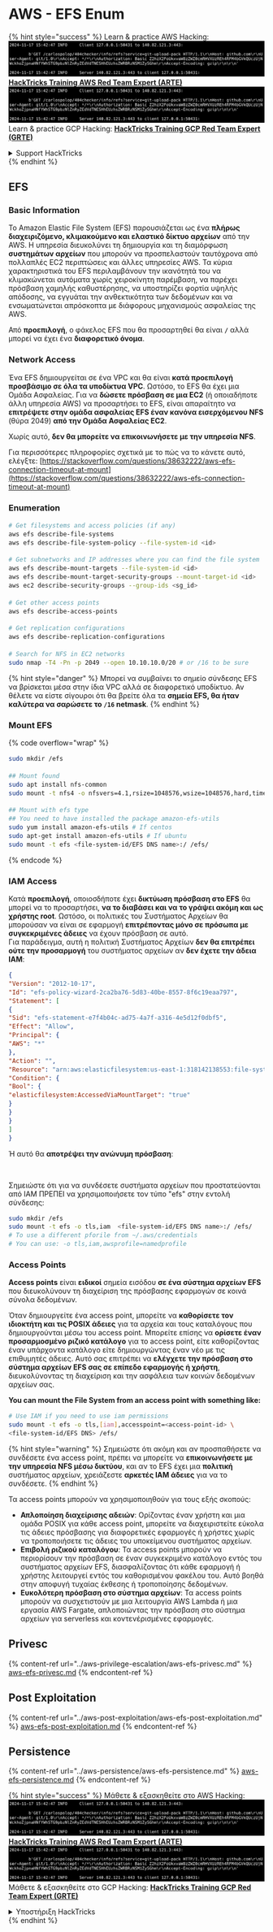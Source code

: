 # AWS - EFS Enum

{% hint style="success" %}
Learn & practice AWS Hacking:<img src="../../../.gitbook/assets/image (1).png" alt="" data-size="line">[**HackTricks Training AWS Red Team Expert (ARTE)**](https://training.hacktricks.xyz/courses/arte)<img src="../../../.gitbook/assets/image (1).png" alt="" data-size="line">\
Learn & practice GCP Hacking: <img src="../../../.gitbook/assets/image (2).png" alt="" data-size="line">[**HackTricks Training GCP Red Team Expert (GRTE)**<img src="../../../.gitbook/assets/image (2).png" alt="" data-size="line">](https://training.hacktricks.xyz/courses/grte)

<details>

<summary>Support HackTricks</summary>

* Check the [**subscription plans**](https://github.com/sponsors/carlospolop)!
* **Join the** 💬 [**Discord group**](https://discord.gg/hRep4RUj7f) or the [**telegram group**](https://t.me/peass) or **follow** us on **Twitter** 🐦 [**@hacktricks\_live**](https://twitter.com/hacktricks\_live)**.**
* **Share hacking tricks by submitting PRs to the** [**HackTricks**](https://github.com/carlospolop/hacktricks) and [**HackTricks Cloud**](https://github.com/carlospolop/hacktricks-cloud) github repos.

</details>
{% endhint %}

## EFS

### Basic Information

Το Amazon Elastic File System (EFS) παρουσιάζεται ως ένα **πλήρως διαχειριζόμενο, κλιμακούμενο και ελαστικό δίκτυο αρχείων** από την AWS. Η υπηρεσία διευκολύνει τη δημιουργία και τη διαμόρφωση **συστημάτων αρχείων** που μπορούν να προσπελαστούν ταυτόχρονα από πολλαπλές EC2 περιπτώσεις και άλλες υπηρεσίες AWS. Τα κύρια χαρακτηριστικά του EFS περιλαμβάνουν την ικανότητά του να κλιμακώνεται αυτόματα χωρίς χειροκίνητη παρέμβαση, να παρέχει πρόσβαση χαμηλής καθυστέρησης, να υποστηρίζει φορτία υψηλής απόδοσης, να εγγυάται την ανθεκτικότητα των δεδομένων και να ενσωματώνεται απρόσκοπτα με διάφορους μηχανισμούς ασφαλείας της AWS.

Από **προεπιλογή**, ο φάκελος EFS που θα προσαρτηθεί θα είναι **`/`** αλλά μπορεί να έχει ένα **διαφορετικό όνομα**.

### Network Access

Ένα EFS δημιουργείται σε ένα VPC και θα είναι **κατά προεπιλογή προσβάσιμο σε όλα τα υποδίκτυα VPC**. Ωστόσο, το EFS θα έχει μια Ομάδα Ασφαλείας. Για να **δώσετε πρόσβαση σε μια EC2** (ή οποιαδήποτε άλλη υπηρεσία AWS) να προσαρτήσει το EFS, είναι απαραίτητο να **επιτρέψετε στην ομάδα ασφαλείας EFS έναν κανόνα εισερχόμενου NFS** (θύρα 2049) **από την Ομάδα Ασφαλείας EC2**.

Χωρίς αυτό, **δεν θα μπορείτε να επικοινωνήσετε με την υπηρεσία NFS**.

Για περισσότερες πληροφορίες σχετικά με το πώς να το κάνετε αυτό, ελέγξτε: [https://stackoverflow.com/questions/38632222/aws-efs-connection-timeout-at-mount](https://stackoverflow.com/questions/38632222/aws-efs-connection-timeout-at-mount)

### Enumeration
```bash
# Get filesystems and access policies (if any)
aws efs describe-file-systems
aws efs describe-file-system-policy --file-system-id <id>

# Get subnetworks and IP addresses where you can find the file system
aws efs describe-mount-targets --file-system-id <id>
aws efs describe-mount-target-security-groups --mount-target-id <id>
aws ec2 describe-security-groups --group-ids <sg_id>

# Get other access points
aws efs describe-access-points

# Get replication configurations
aws efs describe-replication-configurations

# Search for NFS in EC2 networks
sudo nmap -T4 -Pn -p 2049 --open 10.10.10.0/20 # or /16 to be sure
```
{% hint style="danger" %}
Μπορεί να συμβαίνει το σημείο σύνδεσης EFS να βρίσκεται μέσα στην ίδια VPC αλλά σε διαφορετικό υποδίκτυο. Αν θέλετε να είστε σίγουροι ότι θα βρείτε όλα τα **σημεία EFS, θα ήταν καλύτερα να σαρώσετε το `/16` netmask**.
{% endhint %}

### Mount EFS

{% code overflow="wrap" %}
```bash
sudo mkdir /efs

## Mount found
sudo apt install nfs-common
sudo mount -t nfs4 -o nfsvers=4.1,rsize=1048576,wsize=1048576,hard,timeo=600,retrans=2,noresvport <IP>:/ /efs

## Mount with efs type
## You need to have installed the package amazon-efs-utils
sudo yum install amazon-efs-utils # If centos
sudo apt-get install amazon-efs-utils # If ubuntu
sudo mount -t efs <file-system-id/EFS DNS name>:/ /efs/
```
{% endcode %}

### IAM Access

Κατά **προεπιλογή**, οποιοσδήποτε έχει **δικτύωση πρόσβαση στο EFS** θα μπορεί να το προσαρτήσει, **να το διαβάσει και να το γράψει ακόμη και ως χρήστης root**. Ωστόσο, οι πολιτικές του Συστήματος Αρχείων θα μπορούσαν να είναι σε εφαρμογή **επιτρέποντας μόνο σε πρόσωπα με συγκεκριμένες άδειες** να έχουν πρόσβαση σε αυτό.\
Για παράδειγμα, αυτή η πολιτική Συστήματος Αρχείων **δεν θα επιτρέπει ούτε την προσαρμογή** του συστήματος αρχείων αν **δεν έχετε την άδεια IAM**:
```json
{
"Version": "2012-10-17",
"Id": "efs-policy-wizard-2ca2ba76-5d83-40be-8557-8f6c19eaa797",
"Statement": [
{
"Sid": "efs-statement-e7f4b04c-ad75-4a7f-a316-4e5d12f0dbf5",
"Effect": "Allow",
"Principal": {
"AWS": "*"
},
"Action": "",
"Resource": "arn:aws:elasticfilesystem:us-east-1:318142138553:file-system/fs-0ab66ad201b58a018",
"Condition": {
"Bool": {
"elasticfilesystem:AccessedViaMountTarget": "true"
}
}
}
]
}
```
Ή αυτό θα **αποτρέψει την ανώνυμη πρόσβαση**:

<figure><img src="../../../.gitbook/assets/image (278).png" alt=""><figcaption></figcaption></figure>

Σημειώστε ότι για να συνδέσετε συστήματα αρχείων που προστατεύονται από IAM ΠΡΕΠΕΙ να χρησιμοποιήσετε τον τύπο "efs" στην εντολή σύνδεσης:
```bash
sudo mkdir /efs
sudo mount -t efs -o tls,iam  <file-system-id/EFS DNS name>:/ /efs/
# To use a different pforile from ~/.aws/credentials
# You can use: -o tls,iam,awsprofile=namedprofile
```
### Access Points

**Access points** είναι **ειδικοί** σημεία εισόδου **σε ένα σύστημα αρχείων EFS** που διευκολύνουν τη διαχείριση της πρόσβασης εφαρμογών σε κοινά σύνολα δεδομένων.

Όταν δημιουργείτε ένα access point, μπορείτε να **καθορίσετε τον ιδιοκτήτη και τις POSIX άδειες** για τα αρχεία και τους καταλόγους που δημιουργούνται μέσω του access point. Μπορείτε επίσης να **ορίσετε έναν προσαρμοσμένο ριζικό κατάλογο** για το access point, είτε καθορίζοντας έναν υπάρχοντα κατάλογο είτε δημιουργώντας έναν νέο με τις επιθυμητές άδειες. Αυτό σας επιτρέπει να **ελέγχετε την πρόσβαση στο σύστημα αρχείων EFS σας σε επίπεδο εφαρμογής ή χρήστη**, διευκολύνοντας τη διαχείριση και την ασφάλεια των κοινών δεδομένων αρχείων σας.

**You can mount the File System from an access point with something like:**
```bash
# Use IAM if you need to use iam permissions
sudo mount -t efs -o tls,[iam],accesspoint=<access-point-id> \
<file-system-id/EFS DNS> /efs/
```
{% hint style="warning" %}
Σημειώστε ότι ακόμη και αν προσπαθήσετε να συνδέσετε ένα access point, πρέπει να μπορείτε να **επικοινωνήσετε με την υπηρεσία NFS μέσω δικτύου**, και αν το EFS έχει μια **πολιτική** συστήματος αρχείων, χρειάζεστε **αρκετές IAM άδειες** για να το συνδέσετε.
{% endhint %}

Τα access points μπορούν να χρησιμοποιηθούν για τους εξής σκοπούς:

* **Απλοποίηση διαχείρισης αδειών**: Ορίζοντας έναν χρήστη και μια ομάδα POSIX για κάθε access point, μπορείτε να διαχειριστείτε εύκολα τις άδειες πρόσβασης για διαφορετικές εφαρμογές ή χρήστες χωρίς να τροποποιήσετε τις άδειες του υποκείμενου συστήματος αρχείων.
* **Επιβολή ριζικού καταλόγου**: Τα access points μπορούν να περιορίσουν την πρόσβαση σε έναν συγκεκριμένο κατάλογο εντός του συστήματος αρχείων EFS, διασφαλίζοντας ότι κάθε εφαρμογή ή χρήστης λειτουργεί εντός του καθορισμένου φακέλου του. Αυτό βοηθά στην αποφυγή τυχαίας έκθεσης ή τροποποίησης δεδομένων.
* **Ευκολότερη πρόσβαση στο σύστημα αρχείων**: Τα access points μπορούν να συσχετιστούν με μια λειτουργία AWS Lambda ή μια εργασία AWS Fargate, απλοποιώντας την πρόσβαση στο σύστημα αρχείων για serverless και κοντενέρισμένες εφαρμογές.

## Privesc

{% content-ref url="../aws-privilege-escalation/aws-efs-privesc.md" %}
[aws-efs-privesc.md](../aws-privilege-escalation/aws-efs-privesc.md)
{% endcontent-ref %}

## Post Exploitation

{% content-ref url="../aws-post-exploitation/aws-efs-post-exploitation.md" %}
[aws-efs-post-exploitation.md](../aws-post-exploitation/aws-efs-post-exploitation.md)
{% endcontent-ref %}

## Persistence

{% content-ref url="../aws-persistence/aws-efs-persistence.md" %}
[aws-efs-persistence.md](../aws-persistence/aws-efs-persistence.md)
{% endcontent-ref %}

{% hint style="success" %}
Μάθετε & εξασκηθείτε στο AWS Hacking:<img src="../../../.gitbook/assets/image (1).png" alt="" data-size="line">[**HackTricks Training AWS Red Team Expert (ARTE)**](https://training.hacktricks.xyz/courses/arte)<img src="../../../.gitbook/assets/image (1).png" alt="" data-size="line">\
Μάθετε & εξασκηθείτε στο GCP Hacking: <img src="../../../.gitbook/assets/image (2).png" alt="" data-size="line">[**HackTricks Training GCP Red Team Expert (GRTE)**<img src="../../../.gitbook/assets/image (2).png" alt="" data-size="line">](https://training.hacktricks.xyz/courses/grte)

<details>

<summary>Υποστήριξη HackTricks</summary>

* Ελέγξτε τα [**σχέδια συνδρομής**](https://github.com/sponsors/carlospolop)!
* **Εγγραφείτε στην** 💬 [**ομάδα Discord**](https://discord.gg/hRep4RUj7f) ή στην [**ομάδα telegram**](https://t.me/peass) ή **ακολουθήστε** μας στο **Twitter** 🐦 [**@hacktricks\_live**](https://twitter.com/hacktricks\_live)**.**
* **Μοιραστείτε κόλπα hacking υποβάλλοντας PRs στα** [**HackTricks**](https://github.com/carlospolop/hacktricks) και [**HackTricks Cloud**](https://github.com/carlospolop/hacktricks-cloud) github repos.

</details>
{% endhint %}
